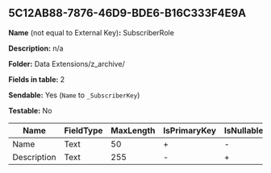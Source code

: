 ## 5C12AB88-7876-46D9-BDE6-B16C333F4E9A

**Name** (not equal to External Key)**:** SubscriberRole

**Description:** n/a

**Folder:** Data Extensions/z_archive/

**Fields in table:** 2

**Sendable:** Yes (`Name` to `_SubscriberKey`)

**Testable:** No

| Name | FieldType | MaxLength | IsPrimaryKey | IsNullable | DefaultValue |
| --- | --- | --- | --- | --- | --- |
| Name | Text | 50 | + | - |  |
| Description | Text | 255 | - | + |  |
